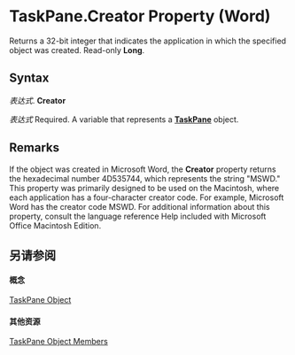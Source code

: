 
# TaskPane.Creator Property (Word)

Returns a 32-bit integer that indicates the application in which the specified object was created. Read-only  **Long**.


## Syntax

 _表达式_. **Creator**

 _表达式_ Required. A variable that represents a **[TaskPane](57367e56-2de5-37bd-a9ca-f1fcb6b8c465.md)** object.


## Remarks

If the object was created in Microsoft Word, the  **Creator** property returns the hexadecimal number 4D535744, which represents the string "MSWD." This property was primarily designed to be used on the Macintosh, where each application has a four-character creator code. For example, Microsoft Word has the creator code MSWD. For additional information about this property, consult the language reference Help included with Microsoft Office Macintosh Edition.


## 另请参阅


#### 概念


[TaskPane Object](57367e56-2de5-37bd-a9ca-f1fcb6b8c465.md)
#### 其他资源


[TaskPane Object Members](http://msdn.microsoft.com/library/1c99190b-fd46-7a44-2bbe-f4477e16dee2%28Office.15%29.aspx)